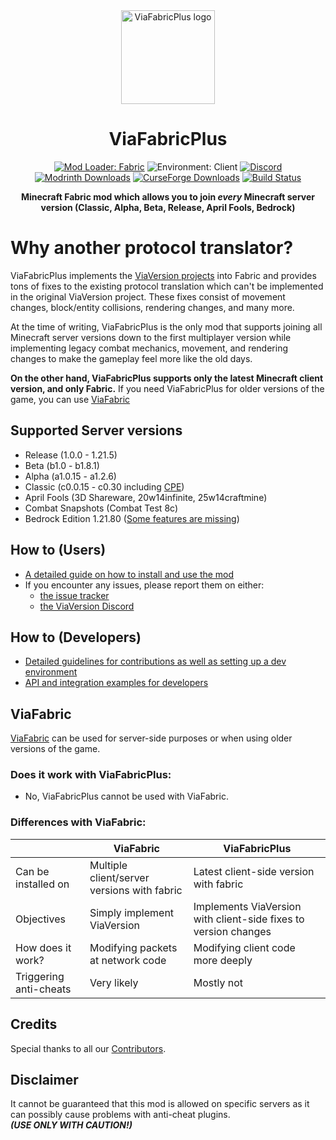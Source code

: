 <!--suppress HtmlDeprecatedAttribute -->
<div align="center">
  <img src="https://raw.githubusercontent.com/ViaVersion/ViaFabricPlus/main/src/main/resources/assets/viafabricplus/icon.png" width="150" alt="ViaFabricPlus logo">
  <h1>ViaFabricPlus</h1>
  <a href="https://fabricmc.net"><img src="https://img.shields.io/badge/Mod%20Loader-Fabric-lightyellow?logo=fabric" alt="Mod Loader: Fabric"></a>
  <img src="https://img.shields.io/badge/Environment-Client-purple" alt="Environment: Client">
  <a href="https://discord.gg/viaversion"><img src="https://img.shields.io/discord/316206679014244363?color=0098DB&label=Discord&logo=discord&logoColor=0098DB" alt="Discord"></a><br/>
  <a href="https://modrinth.com/mod/viafabricplus"><img src="https://img.shields.io/badge/dynamic/json?color=158000&label=downloads&prefix=+%20&query=downloads&url=https://api.modrinth.com/v2/project/rIC2XJV4&logo=modrinth" alt="Modrinth Downloads"></a>
  <a href="https://curseforge.com/minecraft/mc-mods/viafabricplus"><img src="https://cf.way2muchnoise.eu/full_830604_downloads.svg" alt="CurseForge Downloads"></a>
  <a href="https://github.com/ViaVersion/ViaFabricPlus/actions/workflows/build.yml"><img src="https://github.com/ViaVersion/ViaFabricPlus/actions/workflows/build.yml/badge.svg?branch=main" alt="Build Status"></a>

  <p><strong>Minecraft Fabric mod which allows you to join <em>every</em> Minecraft server version (Classic, Alpha, Beta, Release, April Fools, Bedrock)</strong></p>
</div>

# Why another protocol translator?

ViaFabricPlus implements the [ViaVersion projects](https://github.com/ViaVersion) into Fabric and provides tons of fixes
to the existing protocol translation which can't be implemented in the original ViaVersion project.
These fixes consist of movement changes, block/entity collisions, rendering changes, and many more.

At the time of writing, ViaFabricPlus is the only mod that supports joining all Minecraft server versions down to the
first multiplayer version while implementing
legacy combat mechanics, movement, and rendering changes to make the gameplay feel more like the old days.

**On the other hand, ViaFabricPlus supports only the latest Minecraft client version, and only Fabric.**
If you need ViaFabricPlus for older versions of the game, you can use [ViaFabric](https://viaversion.com/fabric)

## Supported Server versions

- Release (1.0.0 - 1.21.5)
- Beta (b1.0 - b1.8.1)
- Alpha (a1.0.15 - a1.2.6)
- Classic (c0.0.15 - c0.30 including [CPE](https://wiki.vg/Classic_Protocol_Extension))
- April Fools (3D Shareware, 20w14infinite, 25w14craftmine)
- Combat Snapshots (Combat Test 8c)
- Bedrock Edition 1.21.80 ([Some features are missing](https://github.com/RaphiMC/ViaBedrock#features))

## How to (Users)

- [A detailed guide on how to install and use the mod](docs/USAGE.md)
- If you encounter any issues, please report them on either:
    - [the issue tracker](https://github.com/ViaVersion/ViaFabricPlus/issues)
    - [the ViaVersion Discord](https://discord.gg/viaversion)

## How to (Developers)

- [Detailed guidelines for contributions as well as setting up a dev environment](CONTRIBUTING.md)
- [API and integration examples for developers](docs/DEVELOPER_API.md)

## ViaFabric

[ViaFabric](https://github.com/ViaVersion/ViaFabric) can be used for server-side purposes or when using older versions
of the game.

### Does it work with ViaFabricPlus:

- No, ViaFabricPlus cannot be used with ViaFabric.

### Differences with ViaFabric:

|                                  | ViaFabric                                       | ViaFabricPlus                                                   |
|----------------------------------|-------------------------------------------------|-----------------------------------------------------------------|
| Can be installed on              | Multiple client/server versions with fabric     | Latest client-side version with fabric                          |
| Objectives                       | Simply implement ViaVersion                     | Implements ViaVersion with client-side fixes to version changes |
| How does it work?                | Modifying packets at network code               | Modifying client code more deeply                               |
| Triggering anti-cheats           | Very likely                                     | Mostly not                                                      |

## Credits

Special thanks to all our [Contributors](https://github.com/ViaVersion/ViaFabricPlus/graphs/contributors).

## Disclaimer

It cannot be guaranteed that this mod is allowed on specific servers as it can possibly cause problems with anti-cheat
plugins.\
***(USE ONLY WITH CAUTION!)***
